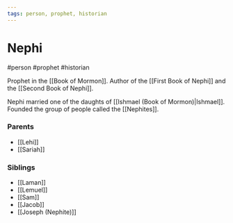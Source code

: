 ```yaml
---
tags: person, prophet, historian
---
```

# Nephi
#person #prophet #historian

Prophet in the [[Book of Mormon]].  Author of the [[First Book of Nephi]] and the [[Second Book of Nephi]].

Nephi married one of the daughts of [[Ishmael (Book of Mormon)|Ishmael]].  Founded the group of people called the [[Nephites]].

### Parents
- [[Lehi]]
- [[Sariah]]

### Siblings
- [[Laman]]
- [[Lemuel]]
- [[Sam]]
- [[Jacob]]
- [[Joseph (Nephite)]]
